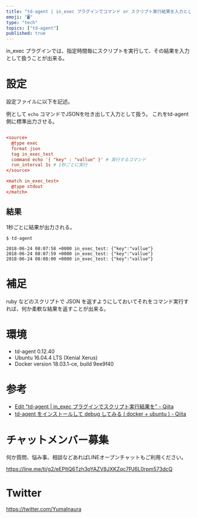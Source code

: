 ```yaml
---
title: "td-agent | in_exec プラグインでコマンド or スクリプト実行結果を入力として扱う"
emoji: "🖥"
type: "tech"
topics: ["td-agent"]
published: true
---
```


in_exec プラグインでは、指定時間毎にスクリプトを実行して、その結果を入力として扱うことが出来る。

# 設定

設定ファイルに以下を記述。

例として `echo` コマンドでJSONを吐き出して入力として扱う。
これをtd-agent側に標準出力させる。


```conf:/etc/td-agent/td-agent.conf

<source>
  @type exec
  format json
  tag in_exec_test
  command echo '{ "key" : "vallue" }' # 実行するコマンド
  run_interval 1s # 1秒ごとに実行
</source>

<match in_exec_test>
  @type stdout
</match>

```


## 結果

1秒ごとに結果が出力される。

```
$ td-agent

2018-06-24 08:07:58 +0000 in_exec_test: {"key":"vallue"}
2018-06-24 08:07:59 +0000 in_exec_test: {"key":"vallue"}
2018-06-24 08:08:00 +0000 in_exec_test: {"key":"vallue"}
```

# 補足

ruby などのスクリプトで JSON を返すようにしておいてそれをコマンド実行すれば、何か柔軟な結果を返すことが出来る。

# 環境

- td-agent 0.12.40
- Ubuntu 16.04.4 LTS (Xenial Xerus)
- Docker version 18.03.1-ce, build 9ee9f40

# 参考


- [Edit "td-agent | in_exec プラグインでスクリプト実行結果を" - Qiita](https://qiita.com/drafts/09f8a4446a65584f003e/edit)
- [td-agent をインストールして debug してみる ( docker + ubuntu ) - Qiita](https://qiita.com/YumaInaura/items/07ffeb9f58c58515b0fe)








<!-- Update From Qiita API -->

# チャットメンバー募集


何か質問、悩み事、相談などあればLINEオープンチャットもご利用ください。

https://line.me/ti/g2/eEPltQ6Tzh3pYAZV8JXKZqc7PJ6L0rpm573dcQ





# Twitter


https://twitter.com/YumaInaura


<!-- Update From Qiita API -->


